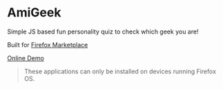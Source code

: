 # AmiGeek
Simple JS based fun personality quiz to check which geek you are!

Built for [Firefox Marketplace](https://marketplace.firefox.com/app/am-i-geek/)

[Online Demo](http://codenirvana.github.io/AmiGeek/)

> These applications can only be installed on devices running Firefox OS.
